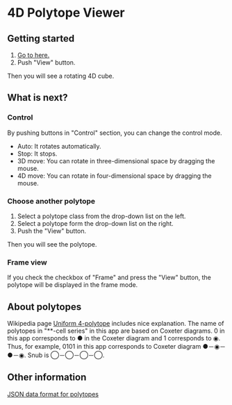 # 4D Polytope Viewer

## Getting started

1. [Go to here.](https://satshi.github.io/app/)
2. Push "View" button.

Then you will see a rotating 4D cube.

## What is next?

### Control

By pushing buttons in "Control" section, you can change the control mode.

* Auto: It rotates automatically.
* Stop: It stops.
* 3D move: You can rotate in three-dimensional space by dragging the mouse.
* 4D move: You can rotate in four-dimensional space by dragging the mouse.

### Choose another polytope

1. Select a polytope class from the drop-down list on the left.
2. Select a polytope form the drop-down list on the right.
3. Push the "View" button.

Then you will see the polytope.

### Frame view

If you check the checkbox of "Frame" and press the "View" button, the polytope will be displayed in the frame mode.

## About polytopes
Wikipedia page [Uniform 4-polytope](https://en.wikipedia.org/wiki/Uniform_4-polytope) includes nice explanation.  The name of polytopes in "**-cell series" in this app are based on Coxeter diagrams. 0 in this app corresponds to ● in the Coxeter diagram and 1 corresponds to ◉. Thus, for example, 0101 in this app corresponds to Coxeter diagram ●－◉－●－◉.  Snub is ◯－◯－◯－◯.


## Other information

[JSON data format for polytopes](format.md)